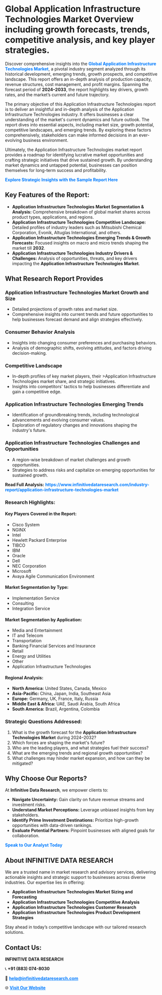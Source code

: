 <h1>Global Application Infrastructure Technologies Market Overview including growth forecasts, trends, competitive analysis, and key player strategies.</h1>
<p>
Discover comprehensive insights into the 
<a href="https://www.infinitivedataresearch.com/industry-report/application-infrastructure-technologies-market" rel="dofollow" style="color: #007BFF; text-decoration: none;"><strong>Global Application Infrastructure Technologies Market</strong></a>, a pivotal industry segment analyzed through its historical development, emerging trends, growth prospects, and competitive landscape. This report offers an in-depth analysis of production capacity, revenue structures, cost management, and profit margins. Spanning the forecast period of <strong>2024–2033</strong>, the report highlights key drivers, growth rates, and the market’s current and future trajectory.
</p>
<p>
The primary objective of this Application Infrastructure Technologies report is to deliver an insightful and in-depth analysis of the Application Infrastructure Technologies industry. It offers businesses a clear understanding of the market's current dynamics and future outlook. The report dives into essential aspects, including market size, growth potential, competitive landscapes, and emerging trends. By exploring these factors comprehensively, stakeholders can make informed decisions in an ever-evolving business environment.
</p>
<p>
Ultimately, the Application Infrastructure Technologies market report provides a roadmap for identifying lucrative market opportunities and crafting strategic initiatives that drive sustained growth. By understanding market dynamics and untapped potential, businesses can position themselves for long-term success and profitability.
</p>
<p>
<a href="https://www.infinitivedataresearch.com/request-sample/reportId=107493" style="color: #007BFF; text-decoration: none;"><strong>Explore Strategic Insights with the Sample Report Here</strong></a>
</p>

<h2>Key Features of the Report:</h2>
<ul>
<li><strong>Application Infrastructure Technologies Market Segmentation & Analysis:</strong> Comprehensive breakdown of global market shares across product types, applications, and regions.</li>
<li><strong>Application Infrastructure Technologies Competitive Landscape:</strong> Detailed profiles of industry leaders such as Mitsubishi Chemical Corporation, Evonik, Altuglas International, and others.</li>
<li><strong>Application Infrastructure Technologies Emerging Trends & Growth Forecasts:</strong> Focused insights on macro and micro trends shaping the market till <strong>2032</strong>.</li>
<li><strong>Application Infrastructure Technologies Industry Drivers & Challenges:</strong> Analysis of opportunities, threats, and key drivers impacting the <strong>Application Infrastructure Technologies Market</strong>.</li>
</ul>

<h2>What Research Report Provides</h2>
<h3>Application Infrastructure Technologies Market Growth and Size</h3>
<ul>
<li>Detailed projections of growth rates and market size.</li>
<li>Comprehensive insights into current trends and future opportunities to help businesses forecast demand and align strategies effectively.</li>
</ul>

<h3>Consumer Behavior Analysis</h3>
<ul>
<li>Insights into changing consumer preferences and purchasing behaviors.</li>
<li>Analysis of demographic shifts, evolving attitudes, and factors driving decision-making.</li>
</ul>

<h3>Competitive Landscape</h3>
<ul>
<li>In-depth profiles of key market players, their >Application Infrastructure Technologies market share, and strategic initiatives.</li>
<li>Insights into competitors' tactics to help businesses differentiate and gain a competitive edge.</li>
</ul>

<h3>Application Infrastructure Technologies Emerging Trends</h3>
<ul>
<li>Identification of groundbreaking trends, including technological advancements and evolving consumer values.</li>
<li>Exploration of regulatory changes and innovations shaping the industry's future.</li>
</ul>

<h3>Application Infrastructure Technologies Challenges and Opportunities</h3>
<ul>
<li>A region-wise breakdown of market challenges and growth opportunities.</li>
<li>Strategies to address risks and capitalize on emerging opportunities for sustained growth.</li>
</ul>
<p><strong>Read Full Analysis:</strong> <a href="https://www.infinitivedataresearch.com/industry-report/application-infrastructure-technologies-market" rel="dofollow" style="color: #007BFF; text-decoration: none;"><strong>https://www.infinitivedataresearch.com/industry-report/application-infrastructure-technologies-market</strong></a></p>
<h3>Research Highlights:</h3>
<h4>Key Players Covered in the Report:</h4>
<ul><li>Cisco System</li><li>NGINX</li><li>Intel</li><li>Hewlett Packard Enterprise</li><li>TIBCO</li><li>IBM</li><li>Oracle</li><li>Dell</li><li>NEC Corporation</li><li>Microsoft</li><li>Avaya Agile Communication Environment</li></ul>
<h4>Market Segmentation by Type:</h4>
<ul><li>Implementation Service</li><li>Consulting</li><li>Integration Service</li></ul>
<h4>Market Segmentation by Application:</h4>
<ul><li>Media and Entertainment</li><li>IT and Telecom</li><li>Transportation</li><li>Banking Financial Services and Insurance</li><li>Retail</li><li>Energy and Utilities</li><li>Other</li><li>Application Infrastructure Technologies</li></ul>

<h4>Regional Analysis:</h4>
<ul>
<li><strong>North America:</strong> United States, Canada, Mexico</li>
<li><strong>Asia-Pacific:</strong> China, Japan, India, Southeast Asia</li>
<li><strong>Europe:</strong> Germany, UK, France, Italy, Russia</li>
<li><strong>Middle East & Africa:</strong> UAE, Saudi Arabia, South Africa</li>
<li><strong>South America:</strong> Brazil, Argentina, Colombia</li>
</ul>

<h3>Strategic Questions Addressed:</h3>
<ol>
<li>What is the growth forecast for the <strong>Application Infrastructure Technologies Market</strong> during 2024–2032?</li>
<li>Which forces are shaping the market's future?</li>
<li>Who are the leading players, and what strategies fuel their success?</li>
<li>What are the emerging trends and regional growth opportunities?</li>
<li>What challenges may hinder market expansion, and how can they be mitigated?</li>
</ol>

<h2>Why Choose Our Reports?</h2>
<p>At <strong>Infinitive Data Research</strong>, we empower clients to:</p>
<ul>
<li><strong>Navigate Uncertainty:</strong> Gain clarity on future revenue streams and investment risks.</li>
<li><strong>Understand Market Perceptions:</strong> Leverage unbiased insights from key stakeholders.</li>
<li><strong>Identify Prime Investment Destinations:</strong> Prioritize high-growth opportunities with data-driven rankings.</li>
<li><strong>Evaluate Potential Partners:</strong> Pinpoint businesses with aligned goals for collaboration.</li>
</ul>
<p><a href="https://www.infinitivedataresearch.com/industry-report/application-infrastructure-technologies-market" rel="dofollow" style="color: #007BFF; text-decoration: none;"><strong>Speak to Our Analyst Today</strong></a></p>

<h2>About INFINITIVE DATA RESEARCH</h2>
<p>We are a trusted name in market research and advisory services, delivering actionable insights and strategic support to businesses across diverse industries. Our expertise lies in offering:</p>
<ul>
<li><strong>Application Infrastructure Technologies Market Sizing and Forecasting</strong></li>
<li><strong>Application Infrastructure Technologies Competitive Analysis</strong></li>
<li><strong>Application Infrastructure Technologies Customer Research</strong></li>
<li><strong>Application Infrastructure Technologies Product Development Strategies</strong></li>
</ul>
<p>Stay ahead in today’s competitive landscape with our tailored research solutions.</p>

<h2>Contact Us:</h2>
<p><strong>INFINITIVE DATA RESEARCH</strong></p>
<p>📞 <strong>+91 (883) 074-8030</strong></p>
<p>📧 <strong><a href="mailto:help@infinitivedataresearch.com" style="color: #007BFF;">help@infinitivedataresearch.com</a></strong></p>
<p>🌐 <strong><a href="https://www.infinitivedataresearch.com" rel="dofollow" style="color: #007BFF;">Visit Our Website</a></strong></p>